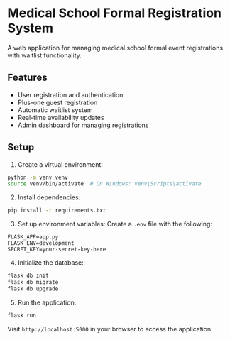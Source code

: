 # Medical School Formal Registration System

A web application for managing medical school formal event registrations with waitlist functionality.

## Features
- User registration and authentication
- Plus-one guest registration
- Automatic waitlist system
- Real-time availability updates
- Admin dashboard for managing registrations

## Setup
1. Create a virtual environment:
```bash
python -m venv venv
source venv/bin/activate  # On Windows: venv\Scripts\activate
```

2. Install dependencies:
```bash
pip install -r requirements.txt
```

3. Set up environment variables:
Create a `.env` file with the following:
```
FLASK_APP=app.py
FLASK_ENV=development
SECRET_KEY=your-secret-key-here
```

4. Initialize the database:
```bash
flask db init
flask db migrate
flask db upgrade
```

5. Run the application:
```bash
flask run
```

Visit `http://localhost:5000` in your browser to access the application. 